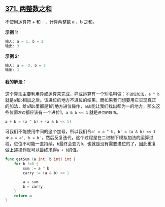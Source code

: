 ## [371. 两整数之和](https://leetcode-cn.com/problems/sum-of-two-integers/)

不使用运算符 + 和 - ，计算两整数 a 、b 之和。

**示例 1:**

```js
输入: a = 1, b = 2
输出: 3
```

**示例 2:**

```js
输入: a = -2, b = 3
输出: 1
```

#### 我的解法：

这个算法主要利用异或运算来完成，异或运算有一个别名叫做：`不进位加法`，`a ^ b`就是`a`和`b`相加之后，该进位的地方不进位的结果，而如果我们想要用它实现真正的加法，给`a`和`b`里都是1的地方进位操作，`a&b`能让我们找出都为一的地方，那么这些位置`左边`都应该有一个进位1，`a & b << 1` 就是`进位的数值`。

```js
a + b = (a ^ b) + (a & b << 1)
```

可我们不能使用中间的这个加号，所以我们令`a' = a ^ b, b' = (a & b) << 1` => `a = a', b = b'`，然后反复迭代，这个过程是在二进制下模拟加法的运算过程，进位不可能一直持续，`b`最终会变为`0`，也就是没有需要进位的了，因此重复做上述操作就可以最终求得`a + b`的值。

```go
func getSum (a int, b int) int {
    for b !=0 {
        sum := a ^ b
        carry := (a & b) << 1

        a = sum
        b = carry
    }
    return a
}
```

